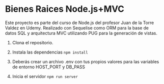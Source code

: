 # Bienes Raices Node.js+MVC
Este proyecto es parte del curso de Node.js del profesor 
Juan de la Torre Valdez en Udemy. Realizado con 
Sequelise como ORM para la base de datos SQL y arquitectura MVC 
utilizando PUG para la generación de vistas.

1. Clona el repositorio.
   
2. Instala las dependencias
```npm install```

3. Deberás crear un archivo .env con tus propios valores 
para las variables de entorno HOST_PORT  y DB_PASS

4. Inicia el servidor
```npm run server```
